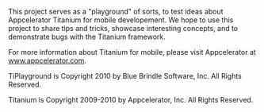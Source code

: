 This project serves as a "playground" of sorts, to test ideas about Appcelerator Titanium for mobile developement.  We hope to use this project to share tips and tricks, showcase interesting concepts, and to demonstrate bugs with the Titanium framework.

For more information about Titanium for mobile, please visit Appcelerator at www.appcelerator.com.

TiPlayground is Copyright 2010 by Blue Brindle Software, Inc. All Rights Reserved.

Titanium is Copyright 2009-2010 by Appcelerator, Inc. All Rights Reserved.
